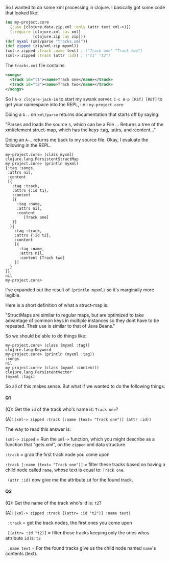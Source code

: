 So I wanted to do some xml processing in clojure.  I basically got
some code that looked like:

```clojure
(ns my-project.core
  (:use [clojure.data.zip.xml :only (attr text xml->)])
  (:require [clojure.xml :as xml]
            [clojure.zip :as zip]))
(def myxml (xml/parse "tracks.xml")) 
(def zipped (zip/xml-zip myxml))
(xml-> zipped :track :name text) ; ("Track one" "Track two")
(xml-> zipped :track (attr :id)) ; ("t1" "t2")
```

The `tracks.xml` file contains:

```xml
<songs>
  <track id="t1"><name>Track one</name></track>
  <track id="t2"><name>Track two</name></track>
</songs>
```

So I `A-x clojure-jack-in` to start my swank server.  `C-c A-p [RET]
[RET]` to get your namespace into the REPL, i.e.: `my-project.core`

Doing a `A-.` on `xml/parse` returns documentation that starts off by
saying:

"Parses and loads the source s, which can be a File ... Returns a tree
of the xml/element struct-map, which has the keys :tag, :attrs, and
:content..."

Doing an `A-,` returns me back to my source file.  Okay, I evaluate
the following in the REPL.

```repl
my-project.core> (class myxml)
clojure.lang.PersistentStructMap
my-project.core> (println myxml)
{:tag :songs, 
 :attrs nil, 
 :content 
 [{
   :tag :track, 
   :attrs {:id t1}, 
   :content 
   [{
     :tag :name, 
     :attrs nil, 
     :content 
        [Track one]
   }]
  }{
    :tag :track, 
    :attrs {:id t2}, 
    :content 
    [{
      :tag :name, 
      :attrs nil, 
      :content [Track two]
    }]
  }
]}
nil
my-project.core> 
```

I've expanded out the result of `(println myxml)` so it's marginally
more legible.

Here is a short definition of what a struct-map is:

"StructMaps are similar to regular maps, but are optimized to take
advantage of common keys in multiple instances so they dont have to be
repeated. Their use is similar to that of Java Beans."

So we should be able to do things like:

```
my-project.core> (class (myxml :tag)) 
clojure.lang.Keyword
my-project.core> (println (myxml :tag))
:songs
nil
my-project.core> (class (myxml :content)) 
clojure.lang.PersistentVector
(myxml :tags)
```

So all of this makes sense.  But what if we wanted to do the following
things: 

#### Q1

(Q): Get the `id` of the track who's name is: `Track one`?

(A): `(xml-> zipped :track [:name (text= "Track one")] (attr :id))`

The way to read this answer is:

`(xml-> zipped` = Run the `xml->` function, which you might
describe as a function that "gets xml", on the `zipped` xml data
structure

` :track ` = grab the first track node you come upon

`:track [:name (text= "Track one")]` = filter these tracks based on
having a child node called `name`, whose text is equal to: `Track one`.

` (attr :id)` now give me the attribute `id` for the found track.

#### Q2

(Q): Get the name of the track who's id is: `t2`?

(A): `(xml-> zipped :track [(attr= :id "t2")] :name text)`

` :track` = get the track nodes, the first ones you
come upon

` [(attr= :id "t2)]` = filter those tracks keeping only the ones
whos attribute `id` is: `t2`

` :name text` = For the found tracks give us the child node named
`name`'s contents (text).